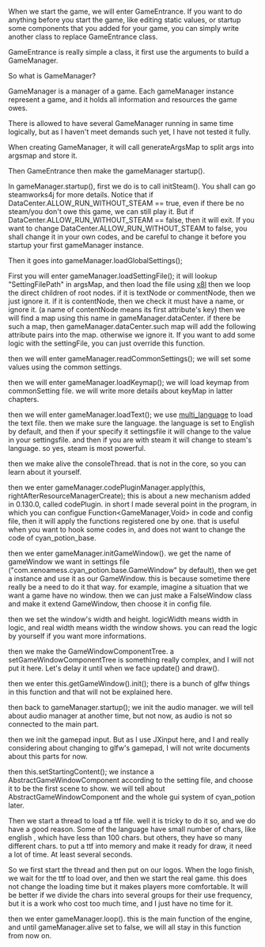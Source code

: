 When we start the game, we will enter GameEntrance.
If you want to do anything before you start the game,
like editing static values, or startup some components that you added for your game,
you can simply write another class to replace GameEntrance class.

GameEntrance is really simple a class, 
it first use the arguments to build a GameManager.

So what is GameManager?

GameManager is a manager of a game. Each gameManager instance represent a game,
and it holds all information and resources the game owes.

There is allowed to have several GameManager running in same time logically,
but as I haven't meet demands such yet,
I have not tested it fully.

When creating GameManager,
it will call generateArgsMap to split args into argsmap and store it.

Then GameEntrance then make the gameManager startup().

In gameManager.startup(), first we do is to call initSteam().
You shall can go steamworks4j for more details.
Notice that if DataCenter.ALLOW_RUN_WITHOUT_STEAM == true,
even if there be no steam/you don't owe this game, we can still play it.
But if DataCenter.ALLOW_RUN_WITHOUT_STEAM == false, then it will exit.
If you want to change DataCenter.ALLOW_RUN_WITHOUT_STEAM to false,
you shall change it in your own codes,
and be careful to change it before you startup your first gameManager instance.

Then it goes into gameManager.loadGlobalSettings();

First you will enter gameManager.loadSettingFile();
it will lookup "SettingFilePath" in argsMap,
and then load the file using [x8l](https://github.com/cyanpotion/x8l)
then we loop the direct children of root nodes.
if it is textNode or commentNode, then we just ignore it.
if it is contentNode, then we check it must have a name, or ignore it.
(a name of contentNode means its first attribute's key)
then we will find a map using this name in gameManager.dataCenter.
if there be such a map, then gameManager.dataCenter.such map will add the following attribute pairs into the map.
otherwise we ignore it.
If you want to add some logic with the settingFile, you can just override this function.

then we will enter gameManager.readCommonSettings();
we will set some values using the common settings.

then we will enter gameManager.loadKeymap();
we will load keymap from commonSetting file.
we will write more details about keyMap in latter chapters.

then we will enter gameManager.loadText();
we use [multi_language](https://github.com/cyanpotion/multi_language) to load the text file.
then we make sure the language.
the language is set to English by default,
and then if your specify it settingsfile it will change to the value in your settingsfile.
and then if you are with steam it will change to steam's language.
so yes, steam is most powerful.

then we make alive the consoleThread.
that is not in the core, so you can learn about it yourself.

then we enter gameManager.codePluginManager.apply(this, rightAfterResourceManagerCreate);
this is about a new mechanism added in 0.130.0, called codePlugin.
in short I made several point in the program, 
in which you can configue Function<GameManager,Void> in code and config file,
then it will apply the functions registered one by one.
that is useful when you want to hook some codes in, and does not want to change the code of cyan_potion_base.

then we enter gameManager.initGameWindow().
we get the name of gameWindow we want in settings file ("com.xenoamess.cyan_potion.base.GameWindow" by default), 
then we get a instance and use it as our GameWindow.
this is because sometime there really be a need to do it that way.
for example, imagine a situation that we want a game have no window.
then we can just make a FalseWindow class and make it extend GameWindow, 
then choose it in config file.

then we set the window's width and height.
logicWidth means width in logic, and real width means width the window shows.
you can read the logic by yourself if you want more informations.

then we make the GameWindowComponentTree. 
a setGameWindowComponentTree is something really complex,
and I will not put it here.
Let's delay it until when we face update() and draw().

then we enter this.getGameWindow().init();
there is a bunch of glfw things in this function and that will not be explained here.

then back to gameManager.startup();
we init the audio manager.
we will tell about audio manager at another time, but not now, as audio is not so connected to the main part.

then we init the gamepad input.
But as I use JXinput here, and I and really considering about changing to glfw's gamepad, 
I will not write documents about this parts for now.

then this.setStartingContent();
we instance a AbstractGameWindowComponent according to the setting file,
and choose it to be the first scene to show.
we will tell about AbstractGameWindowComponent and the whole gui system of cyan_potion later.

Then we start a thread to load a ttf file.
well it is tricky to do it so, and we do have a good reason.
Some of the language have small number of chars, like english , which have less than 100 chars.
but others, they have so many different chars.
to put a ttf into memory and make it ready for draw, it need a lot of time.
At least several seconds.

So we first start the thread and then put on our logos.
When the logo finish, we wait for the ttf to load over, and then we start the real game.
this does not change the loading time but it makes players more comfortable.
It will be better if we divide the chars into several groups for their use frequency,
but it is a work who cost too much time, and I just have no time for it.

then we enter gameManager.loop().
this is the main function of the engine, 
and until gameManager.alive set to false, 
we will all stay in this function from now on.


